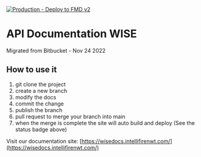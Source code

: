[![Production - Deploy to FMD v2](https://github.com/WISE-Developers/wise_docs/actions/workflows/main.yml/badge.svg)](https://github.com/WISE-Developers/wise_docs/actions/workflows/main.yml)
# API Documentation WISE

Migrated from Bitbucket - Nov 24 2022 

## How to use it

1. git clone the project
2. create a new branch
3. modify the docs
4. commit the change
5. publish the branch
6. pull request to merge your branch into main
7. when the merge is complete the site will auto build and deploy (See the status badge above)

Visit our documentation site: [https://wisedocs.intellifirenwt.com/](https://wisedocs.intellifirenwt.com/)

